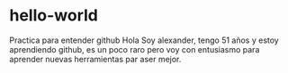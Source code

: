 # hello-world
Practica para entender github
Hola
Soy alexander, tengo 51 años y estoy aprendiendo github, es un poco raro pero voy con entusiasmo para
aprender nuevas herramientas par aser mejor.
